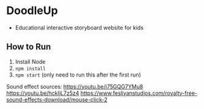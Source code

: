 # DoodleUp
- Educational interactive storyboard website for kids

## How to Run
1. Install Node
2. `npm install`
3. `npm start` (only need to run this after the first run)

Sound effect sources:
https://youtu.be/i75GQG7YMu8
https://youtu.be/hckIjL7z5z4
https://www.fesliyanstudios.com/royalty-free-sound-effects-download/mouse-click-2